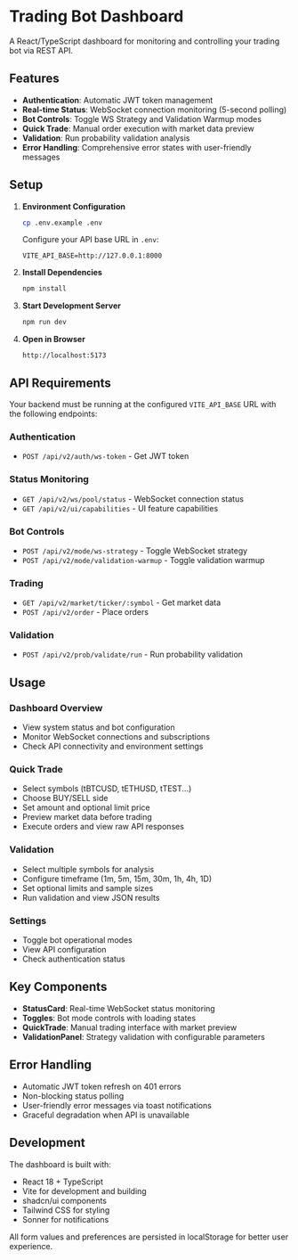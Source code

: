 # Trading Bot Dashboard

A React/TypeScript dashboard for monitoring and controlling your trading bot via REST API.

## Features

- **Authentication**: Automatic JWT token management
- **Real-time Status**: WebSocket connection monitoring (5-second polling)
- **Bot Controls**: Toggle WS Strategy and Validation Warmup modes
- **Quick Trade**: Manual order execution with market data preview
- **Validation**: Run probability validation analysis
- **Error Handling**: Comprehensive error states with user-friendly messages

## Setup

1. **Environment Configuration**
   ```bash
   cp .env.example .env
   ```
   
   Configure your API base URL in `.env`:
   ```
   VITE_API_BASE=http://127.0.0.1:8000
   ```

2. **Install Dependencies**
   ```bash
   npm install
   ```

3. **Start Development Server**
   ```bash
   npm run dev
   ```

4. **Open in Browser**
   ```
   http://localhost:5173
   ```

## API Requirements

Your backend must be running at the configured `VITE_API_BASE` URL with the following endpoints:

### Authentication
- `POST /api/v2/auth/ws-token` - Get JWT token

### Status Monitoring
- `GET /api/v2/ws/pool/status` - WebSocket connection status
- `GET /api/v2/ui/capabilities` - UI feature capabilities

### Bot Controls
- `POST /api/v2/mode/ws-strategy` - Toggle WebSocket strategy
- `POST /api/v2/mode/validation-warmup` - Toggle validation warmup

### Trading
- `GET /api/v2/market/ticker/:symbol` - Get market data
- `POST /api/v2/order` - Place orders

### Validation
- `POST /api/v2/prob/validate/run` - Run probability validation

## Usage

### Dashboard Overview
- View system status and bot configuration
- Monitor WebSocket connections and subscriptions
- Check API connectivity and environment settings

### Quick Trade
- Select symbols (tBTCUSD, tETHUSD, tTEST...)
- Choose BUY/SELL side
- Set amount and optional limit price
- Preview market data before trading
- Execute orders and view raw API responses

### Validation
- Select multiple symbols for analysis
- Configure timeframe (1m, 5m, 15m, 30m, 1h, 4h, 1D)
- Set optional limits and sample sizes
- Run validation and view JSON results

### Settings
- Toggle bot operational modes
- View API configuration
- Check authentication status

## Key Components

- **StatusCard**: Real-time WebSocket status monitoring
- **Toggles**: Bot mode controls with loading states
- **QuickTrade**: Manual trading interface with market preview
- **ValidationPanel**: Strategy validation with configurable parameters

## Error Handling

- Automatic JWT token refresh on 401 errors
- Non-blocking status polling
- User-friendly error messages via toast notifications
- Graceful degradation when API is unavailable

## Development

The dashboard is built with:
- React 18 + TypeScript
- Vite for development and building
- shadcn/ui components
- Tailwind CSS for styling
- Sonner for notifications

All form values and preferences are persisted in localStorage for better user experience.
